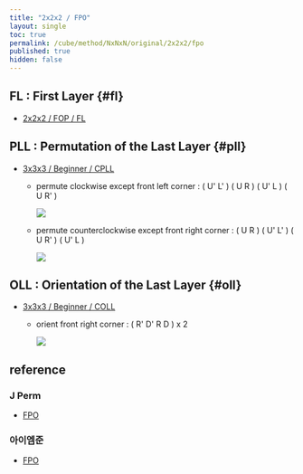 ```yaml
---
title: "2x2x2 / FPO"
layout: single
toc: true
permalink: /cube/method/NxNxN/original/2x2x2/fpo
published: true
hidden: false
---
```


<head>
  <base target="_blank">
  <style>
    img {
      max-width:150px;
    }
  </style>
</head>



## FL : First Layer {#fl}

- [2x2x2 / FOP / FL](/cube/method/NxNxN/original/2x2x2/fop#fl)



## PLL : Permutation of the Last Layer {#pll}

- [3x3x3 / Beginner / CPLL](/cube/method/NxNxN/original/3x3x3/beginner#cpll)

  - permute clockwise except front left corner : ( U' L' ) ( U R ) ( U' L ) ( U R' )

    <a href="https://alpha.twizzle.net/edit/?puzzle=2x2x2&setup-anchor=end&stickering=PLL&alg=U%27+L%27+U+R+U%27+L+U+R%27">
      <img src="https://user-images.githubusercontent.com/92285528/215317611-409ec13e-14df-43e6-ad34-f74d4f450db4.png">
    </a>

  - permute counterclockwise except front right corner : ( U R ) ( U' L' ) ( U R' ) ( U' L )

    <a href="https://alpha.twizzle.net/edit/?puzzle=2x2x2&setup-anchor=end&stickering=PLL&alg=U+R+U%27+L%27+U+R%27+U%27+L">
      <img src="https://user-images.githubusercontent.com/92285528/215317721-827a6e7c-6d7f-4056-82db-2c5710ec7b3c.png">
    </a>



## OLL : Orientation of the Last Layer {#oll}

- [3x3x3 / Beginner / COLL](/cube/method/NxNxN/original/3x3x3/beginner#coll)

  - orient front right corner : ( R' D' R D ) x 2

    <a href="https://alpha.twizzle.net/edit/?puzzle=2x2x2&setup-anchor=end&stickering=LL&alg=%28R%27+D%27+R+D%294+U+%28R%27+D%27+R+D%294+U+%28R%27+D%27+R+D%292+U+%28R%27+D%27+R+D%292">
      <img src="https://user-images.githubusercontent.com/92285528/215317779-f58ff4ac-8120-4a62-b139-34def5bebd26.png">
    </a>



## reference

### J Perm

- [FPO](https://jperm.net/2x2)

### 아이엠준

- [FPO](https://youtu.be/3UtuDW2THL4)

